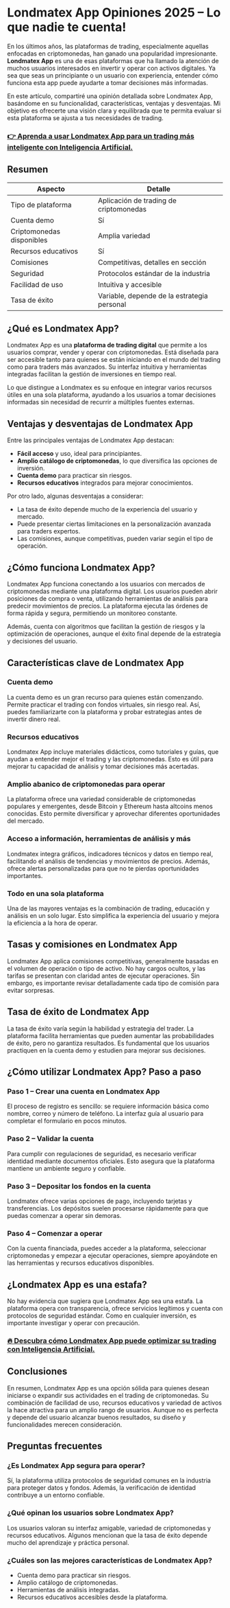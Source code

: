 # Londmatex App Opiniones 2025 – Lo que nadie te cuenta!
 

En los últimos años, las plataformas de trading, especialmente aquellas enfocadas en criptomonedas, han ganado una popularidad impresionante. **Londmatex App** es una de esas plataformas que ha llamado la atención de muchos usuarios interesados en invertir y operar con activos digitales. Ya sea que seas un principiante o un usuario con experiencia, entender cómo funciona esta app puede ayudarte a tomar decisiones más informadas.

En este artículo, compartiré una opinión detallada sobre Londmatex App, basándome en su funcionalidad, características, ventajas y desventajas. Mi objetivo es ofrecerte una visión clara y equilibrada que te permita evaluar si esta plataforma se ajusta a tus necesidades de trading.

### [👉 Aprenda a usar Londmatex App para un trading más inteligente con Inteligencia Artificial.](https://tinyurl.com/y64b99jr)
## Resumen

| Aspecto                  | Detalle                                    |
|-------------------------|--------------------------------------------|
| Tipo de plataforma       | Aplicación de trading de criptomonedas     |
| Cuenta demo             | Sí                                         |
| Criptomonedas disponibles| Amplia variedad                            |
| Recursos educativos      | Sí                                         |
| Comisiones              | Competitivas, detalles en sección          |
| Seguridad               | Protocolos estándar de la industria         |
| Facilidad de uso        | Intuitiva y accesible                       |
| Tasa de éxito           | Variable, depende de la estrategia personal |

## ¿Qué es Londmatex App?

Londmatex App es una **plataforma de trading digital** que permite a los usuarios comprar, vender y operar con criptomonedas. Está diseñada para ser accesible tanto para quienes se están iniciando en el mundo del trading como para traders más avanzados. Su interfaz intuitiva y herramientas integradas facilitan la gestión de inversiones en tiempo real.

Lo que distingue a Londmatex es su enfoque en integrar varios recursos útiles en una sola plataforma, ayudando a los usuarios a tomar decisiones informadas sin necesidad de recurrir a múltiples fuentes externas.

## Ventajas y desventajas de Londmatex App

Entre las principales ventajas de Londmatex App destacan:

- **Fácil acceso** y uso, ideal para principiantes.
- **Amplio catálogo de criptomonedas**, lo que diversifica las opciones de inversión.
- **Cuenta demo** para practicar sin riesgos.
- **Recursos educativos** integrados para mejorar conocimientos.

Por otro lado, algunas desventajas a considerar:

- La tasa de éxito depende mucho de la experiencia del usuario y mercado.
- Puede presentar ciertas limitaciones en la personalización avanzada para traders expertos.
- Las comisiones, aunque competitivas, pueden variar según el tipo de operación.

## ¿Cómo funciona Londmatex App?

Londmatex App funciona conectando a los usuarios con mercados de criptomonedas mediante una plataforma digital. Los usuarios pueden abrir posiciones de compra o venta, utilizando herramientas de análisis para predecir movimientos de precios. La plataforma ejecuta las órdenes de forma rápida y segura, permitiendo un monitoreo constante.

Además, cuenta con algoritmos que facilitan la gestión de riesgos y la optimización de operaciones, aunque el éxito final depende de la estrategia y decisiones del usuario.

## Características clave de Londmatex App

### Cuenta demo

La cuenta demo es un gran recurso para quienes están comenzando. Permite practicar el trading con fondos virtuales, sin riesgo real. Así, puedes familiarizarte con la plataforma y probar estrategias antes de invertir dinero real.

### Recursos educativos

Londmatex App incluye materiales didácticos, como tutoriales y guías, que ayudan a entender mejor el trading y las criptomonedas. Esto es útil para mejorar tu capacidad de análisis y tomar decisiones más acertadas.

### Amplio abanico de criptomonedas para operar

La plataforma ofrece una variedad considerable de criptomonedas populares y emergentes, desde Bitcoin y Ethereum hasta altcoins menos conocidas. Esto permite diversificar y aprovechar diferentes oportunidades del mercado.

### Acceso a información, herramientas de análisis y más

Londmatex integra gráficos, indicadores técnicos y datos en tiempo real, facilitando el análisis de tendencias y movimientos de precios. Además, ofrece alertas personalizadas para que no te pierdas oportunidades importantes.

### Todo en una sola plataforma

Una de las mayores ventajas es la combinación de trading, educación y análisis en un solo lugar. Esto simplifica la experiencia del usuario y mejora la eficiencia a la hora de operar.

## Tasas y comisiones en Londmatex App

Londmatex App aplica comisiones competitivas, generalmente basadas en el volumen de operación o tipo de activo. No hay cargos ocultos, y las tarifas se presentan con claridad antes de ejecutar operaciones. Sin embargo, es importante revisar detalladamente cada tipo de comisión para evitar sorpresas.

## Tasa de éxito de Londmatex App

La tasa de éxito varía según la habilidad y estrategia del trader. La plataforma facilita herramientas que pueden aumentar las probabilidades de éxito, pero no garantiza resultados. Es fundamental que los usuarios practiquen en la cuenta demo y estudien para mejorar sus decisiones.

## ¿Cómo utilizar Londmatex App? Paso a paso

### Paso 1 – Crear una cuenta en Londmatex App

El proceso de registro es sencillo: se requiere información básica como nombre, correo y número de teléfono. La interfaz guía al usuario para completar el formulario en pocos minutos.

### Paso 2 – Validar la cuenta

Para cumplir con regulaciones de seguridad, es necesario verificar identidad mediante documentos oficiales. Esto asegura que la plataforma mantiene un ambiente seguro y confiable.

### Paso 3 – Depositar los fondos en la cuenta

Londmatex ofrece varias opciones de pago, incluyendo tarjetas y transferencias. Los depósitos suelen procesarse rápidamente para que puedas comenzar a operar sin demoras.

### Paso 4 – Comenzar a operar

Con la cuenta financiada, puedes acceder a la plataforma, seleccionar criptomonedas y empezar a ejecutar operaciones, siempre apoyándote en las herramientas y recursos educativos disponibles.

## ¿Londmatex App es una estafa?

No hay evidencia que sugiera que Londmatex App sea una estafa. La plataforma opera con transparencia, ofrece servicios legítimos y cuenta con protocolos de seguridad estándar. Como en cualquier inversión, es importante investigar y operar con precaución.

### [🔥 Descubra cómo Londmatex App puede optimizar su trading con Inteligencia Artificial.](https://tinyurl.com/y64b99jr)
## Conclusiones

En resumen, Londmatex App es una opción sólida para quienes desean iniciarse o expandir sus actividades en el trading de criptomonedas. Su combinación de facilidad de uso, recursos educativos y variedad de activos la hace atractiva para un amplio rango de usuarios. Aunque no es perfecta y depende del usuario alcanzar buenos resultados, su diseño y funcionalidades merecen consideración.

## Preguntas frecuentes

### ¿Es Londmatex App segura para operar?

Sí, la plataforma utiliza protocolos de seguridad comunes en la industria para proteger datos y fondos. Además, la verificación de identidad contribuye a un entorno confiable.

### ¿Qué opinan los usuarios sobre Londmatex App?

Los usuarios valoran su interfaz amigable, variedad de criptomonedas y recursos educativos. Algunos mencionan que la tasa de éxito depende mucho del aprendizaje y práctica personal.

### ¿Cuáles son las mejores características de Londmatex App?

- Cuenta demo para practicar sin riesgos.
- Amplio catálogo de criptomonedas.
- Herramientas de análisis integradas.
- Recursos educativos accesibles desde la plataforma.